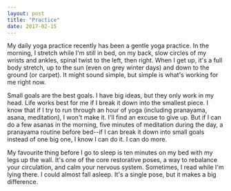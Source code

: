 ```yaml
---
layout: post
title: "Practice"
date: 2017-02-15
---
```


My daily yoga practice recently has been a gentle yoga practice. In the morning, I stretch while I'm still in bed, on my back, slow circles of my wrists and ankles, spinal twist to the left, then right. When I get up, it's a full body stretch, up to the sun (even on grey winter days) and down to the ground (or carpet). It might sound simple, but simple is what's working for me right now.

Small goals are the best goals. I have big ideas, but they only work in my head. Life works best for me if I break it down into the smallest piece. I know that if I try to run through an hour of yoga (including pranayama, asana, meditation), I won't make it. I'll find an excuse to give up. But if I can do a few asanas in the morning, five minutes of meditation during the day, a pranayama routine before bed--if I can break it down into small goals instead of one big one, I know I can do it. I can do more.

My favourite thing before I go to sleep is ten minutes on my bed with my legs up the wall. It's one of the core restorative poses, a way to rebalance your circulation, and calm your nervous system. Sometimes, I read while I'm lying there. I could almost fall asleep. It's a single pose, but it makes a big difference.
